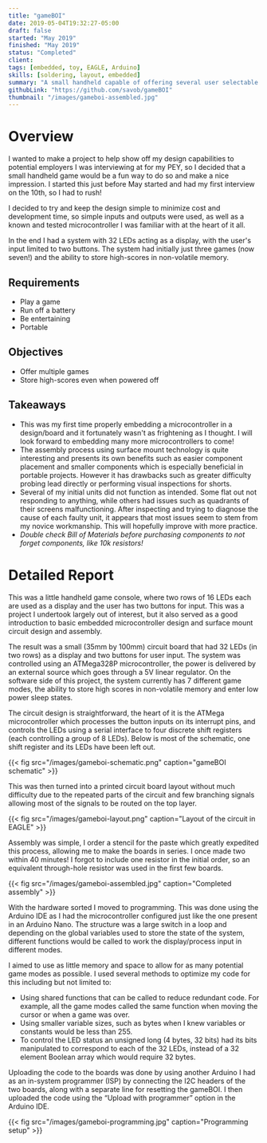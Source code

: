 ```yaml
---
title: "gameBOI"
date: 2019-05-04T19:32:27-05:00
draft: false
started: "May 2019"
finished: "May 2019"
status: "Completed"
client:
tags: [embedded, toy, EAGLE, Arduino]
skills: [soldering, layout, embedded]
summary: "A small handheld capable of offering several user selectable games to be played using the two buttons and 32 LEDs that form a display. **Created in under two weeks!**"
githubLink: "https://github.com/savob/gameBOI"
thumbnail: "/images/gameboi-assembled.jpg"
---
```


# Overview

I wanted to make a project to help show off my design capabilities to potential employers I was interviewing at for my PEY, so I decided that a small handheld game would be a fun way to do so and make a nice impression. I started this just before May started and had my first interview on the 10th, so I had to rush!

I decided to try and keep the design simple to minimize cost and development time, so simple inputs and outputs were used, as well as a known and tested microcontroller I was familiar with at the heart of it all.

In the end I had a system with 32 LEDs acting as a display, with the user's input limited to two buttons. The system had initially just three games (now seven!) and the ability to store high-scores in non-volatile memory.

## Requirements
- Play a game
- Run off a battery
- Be entertaining
- Portable

## Objectives
- Offer multiple games
- Store high-scores even when powered off

## Takeaways

- This was my first time properly embedding a microcontroller in a design/board and it fortunately wasn't as frightening as I thought. I will look forward to embedding many more microcontrollers to come!
- The assembly process using surface mount technology is quite interesting and presents its own benefits such as easier component placement and smaller components which is especially beneficial in portable projects. However it has drawbacks such as greater difficulty probing lead directly or performing visual inspections for shorts.
- Several of my initial units did not function as intended. Some flat out not responding to anything, while others had issues such as quadrants of their screens malfunctioning. After inspecting and trying to diagnose the cause of each faulty unit, it appears that most issues seem to stem from my novice workmanship. This will hopefully improve with more practice.
- *Double check Bill of Materials before purchasing components to not forget components, like 10k resistors!*

# Detailed Report

This was a little handheld game console, where two rows of 16 LEDs each are used as a display and the user has two buttons for input. This was a project I undertook largely out of interest, but it also served as a good introduction to basic embedded microcontroller design and surface mount circuit design and assembly.

The result was a small (35mm by 100mm) circuit board that had 32 LEDs (in two rows) as a display and two buttons for user input. The system was controlled using an ATMega328P microcontroller, the power is delivered by an external source which goes through a 5V linear regulator. On the software side of this project, the system currently has 7 different game modes, the ability to store high scores in non-volatile memory and enter low power sleep states.

The circuit design is straightforward, the heart of it is the ATMega microcontroller which processes the button inputs on its interrupt pins, and controls the LEDs using a serial interface to four discrete shift registers (each controlling a group of 8 LEDs). Below is most of the schematic, one shift register and its LEDs have been left out.

{{< fig src="/images/gameboi-schematic.png" caption="gameBOI schematic" >}}

This was then turned into a printed circuit board layout without much difficulty due to the repeated parts of the circuit and few branching signals allowing most of the signals to be routed on the top layer.

{{< fig src="/images/gameboi-layout.png" caption="Layout of the circuit in EAGLE" >}}

Assembly was simple, I order a stencil for the paste which greatly expedited this process, allowing me to make the boards in series. I once made two within 40 minutes! I forgot to include one resistor in the initial order, so an equivalent through-hole resistor was used in the first few boards.

{{< fig src="/images/gameboi-assembled.jpg" caption="Completed assembly" >}}

With the hardware sorted I moved to programming. This was done using the Arduino IDE as I had the microcontroller configured just like the one present in an Arduino Nano. The structure was a large switch in a loop and depending on the global variables used to store the state of the system, different functions would be called to work the display/process input in different modes.

I aimed to use as little memory and space to allow for as many potential game modes as possible. I used several methods to optimize my code for this including but not limited to:
- Using shared functions that can be called to reduce redundant code. For example, all the game modes called the same function when moving the cursor or when a game was over.
- Using smaller variable sizes, such as bytes when I knew variables or constants would be less than 255.
- To control the LED status an unsigned long (4 bytes, 32 bits) had its bits manipulated to correspond to each of the 32 LEDs, instead of a 32 element Boolean array which would require 32 bytes.

Uploading the code to the boards was done by using another Arduino I had as an in-system programmer (ISP) by connecting the I2C headers of the two boards, along with a separate line for resetting the gameBOI. I then uploaded the code using the “Upload with programmer” option in the Arduino IDE.

{{< fig src="/images/gameboi-programming.jpg" caption="Programming setup" >}}



